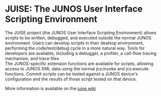 # JUISE: The JUNOS User Interface Scripting Environment

The JUISE project (the JUNOS User Interface Scripting Environment)
allows scripts to be written, debugged, and executed outside the
normal JUNOS environment.  Users can develop scripts in their desktop
environment, performing the code/test/debug cycle in a more natural
way.  Tools for developers are available, including a debugger, a
profiler, a call-flow tracing mechanism, and trace files.  
The JUNOS-specific extension functions are available for scripts,
allowing access to JUNOS XML data using the normal jcs:invoke and
jcs:execute functions.  Commit scripts can be tested against a JUNOS
device's configuration and the results of those script tested on that
device.

More information is available on the
[juise wiki](https://github.com/Juniper/juise/wiki)
